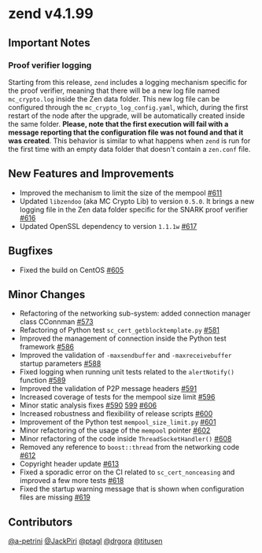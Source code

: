 zend v4.1.99
=========

## Important Notes

### Proof verifier logging
Starting from this release, `zend` includes a logging mechanism specific for the proof verifier, meaning that there will be a new log file named `mc_crypto.log` inside the Zen data folder. This new log file can be configured through the `mc_crypto_log_config.yaml`, which, during the first restart of the node after the upgrade, will be automatically created inside the same folder. **Please, note that the first execution will fail with a message reporting that the configuration file was not found and that it was created**. This behavior is similar to what happens when `zend` is run for the first time with an empty data folder that doesn't contain a `zen.conf` file.


## New Features and Improvements
* Improved the mechanism to limit the size of the mempool [#611](https://github.com/HorizenOfficial/zen/pull/611)
* Updated `libzendoo` (aka MC Crypto Lib) to version `0.5.0`. It brings a new logging file in the Zen data folder specific for the SNARK proof verifier [#616](https://github.com/HorizenOfficial/zen/pull/616)
* Updated OpenSSL dependency to version `1.1.1w` [#617](https://github.com/HorizenOfficial/zen/pull/617)

## Bugfixes
* Fixed the build on CentOS [#605](https://github.com/HorizenOfficial/zen/pull/605)

## Minor Changes
* Refactoring of the networking sub-system: added connection manager class CConnman [#573](https://github.com/HorizenOfficial/zen/pull/573)
* Refactoring of Python test `sc_cert_getblocktemplate.py` [#581](https://github.com/HorizenOfficial/zen/pull/581)
* Improved the management of connection inside the Python test framework [#586](https://github.com/HorizenOfficial/zen/pull/586)
* Improved the validation of `-maxsendbuffer` and `-maxreceivebuffer` startup parameters [#588](https://github.com/HorizenOfficial/zen/pull/588)
* Fixed logging when running unit tests related to the `alertNotify()` function [#589](https://github.com/HorizenOfficial/zen/pull/589)
* Improved the validation of P2P message headers [#591](https://github.com/HorizenOfficial/zen/pull/591)
* Increased coverage of tests for the mempool size limit [#596](https://github.com/HorizenOfficial/zen/pull/596)
* Minor static analysis fixes [#590](https://github.com/HorizenOfficial/zen/pull/590) [599](https://github.com/HorizenOfficial/zen/pull/599) [#606](https://github.com/HorizenOfficial/zen/pull/606)
* Increased robustness and flexibility of release scripts [#600](https://github.com/HorizenOfficial/zen/pull/600)
* Improvement of the Python test `mempool_size_limit.py` [#601](https://github.com/HorizenOfficial/zen/pull/601)
* Minor refactoring of the usage of the `mempool` pointer [#602](https://github.com/HorizenOfficial/zen/pull/602)
* Minor refactoring of the code inside `ThreadSocketHandler()` [#608](https://github.com/HorizenOfficial/zen/pull/608)
* Removed any reference to `boost::thread` from the networking code [#612](https://github.com/HorizenOfficial/zen/pull/612)
* Copyright header update [#613](https://github.com/HorizenOfficial/zen/pull/613)
* Fixed a sporadic error on the CI related to `sc_cert_nonceasing` and improved a few more tests [#618](https://github.com/HorizenOfficial/zen/pull/618)
* Fixed the startup warning message that is shown when configuration files are missing [#619](https://github.com/HorizenOfficial/zen/pull/619)


## Contributors
[@a-petrini](https://github.com/a-petrini)
[@JackPiri](https://github.com/JackPiri)
[@ptagl](https://github.com/ptagl)
[@drgora](https://github.com/drgora)
[@titusen](https://github.com/titusen)
